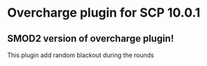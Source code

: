 # Overcharge plugin for SCP 10.0.1
## SMOD2 version of overcharge plugin!

This plugin add random blackout during the rounds
